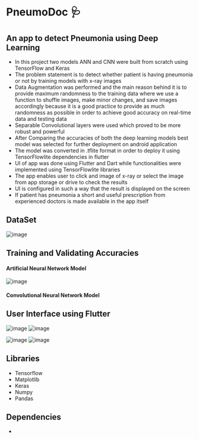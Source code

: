# **PneumoDoc** 🩺

## An app to detect Pneumonia using Deep Learning
- In this project two models ANN and CNN were built from scratch using TensorFlow and Keras
- The problem statement is to detect whether patient is having pneumonia or not by training models with x-ray images
- Data Augmentation was performed and the main reason behind it is to provide maximum randomness to the training data where we use a function to shuffle images, make minor changes, and save images accordingly because it is a good practice to provide as much randomness as possible in order to achieve good accuracy on real-time data and testing data
- Separable Convolutional layers were used which proved to be more robust and powerful
- After Comparing the accuracies of both the deep learning models best model was selected for further deployment on android application
- The model was converted in .tflite format in order to deploy it using TensorFlowlite dependencies in flutter
- UI of app was done using Flutter and Dart while functionalities were implemented using TensorFlowlite libraries
- The app enables user to click and image of x-ray or select the image from app storage or drive to check the results
- UI is configured in such a way that the result is displayed on the screen
- If patient has pneumonia a short and useful prescription from experienced doctors is made available in the app itself

## DataSet
![image](https://user-images.githubusercontent.com/78098329/156110186-0e3dc2d5-1bd5-4f4d-9148-4997d42d5b82.png)


## Training and Validating Accuracies 
#### Artificial Neural Network Model
![image](https://user-images.githubusercontent.com/78098329/156110930-a027720b-2355-47d5-98a3-86af69492d5b.png)

#### Convolutional Neural Network Model

## User Interface using Flutter
![image](https://user-images.githubusercontent.com/78098329/156111669-dbaf2c15-a734-49cf-afa7-826bd12ccd4e.png)  ![image](https://user-images.githubusercontent.com/78098329/156111802-b06c32f5-9f6b-4714-a6d6-58c2791ec16a.png)


![image](https://user-images.githubusercontent.com/78098329/156111769-bd3c501b-32d6-4cdd-a3fc-6a0b8880ec4f.png)  ![image](https://user-images.githubusercontent.com/78098329/156111816-5d3bf00c-6335-4543-9f4d-ae4b153feecf.png)


## Libraries
- Tensorflow
- Matplotlib
- Keras
- Numpy
- Pandas

## Dependencies
- 

